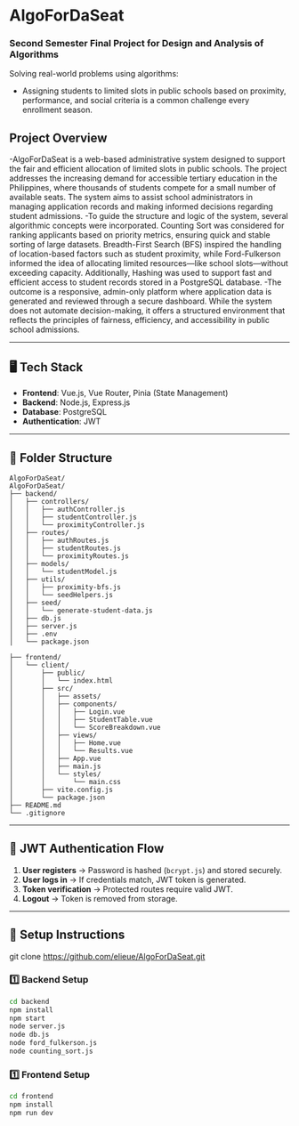 # AlgoForDaSeat

### **Second Semester Final Project for Design and Analysis of Algorithms**
Solving real-world problems using algorithms:
- Assigning students to limited slots in public schools based on proximity, performance, and social criteria is a common challenge every enrollment season.

## **Project Overview**
-AlgoForDaSeat is a web-based administrative system designed to support the fair and efficient allocation of limited slots in public schools. The project addresses the increasing demand for accessible tertiary education in the Philippines, where thousands of students compete for a small number of available seats. The system aims to assist school administrators in managing application records and making informed decisions regarding student admissions.
-To guide the structure and logic of the system, several algorithmic concepts were incorporated. Counting Sort was considered for ranking applicants based on priority metrics, ensuring quick and stable sorting of large datasets. Breadth-First Search (BFS) inspired the handling of location-based factors such as student proximity, while Ford-Fulkerson informed the idea of allocating limited resources—like school slots—without exceeding capacity. Additionally, Hashing was used to support fast and efficient access to student records stored in a PostgreSQL database.
-The outcome is a responsive, admin-only platform where application data is generated and reviewed through a secure dashboard. While the system does not automate decision-making, it offers a structured environment that reflects the principles of fairness, efficiency, and accessibility in public school admissions.


---

## **🖥️ Tech Stack**
- **Frontend**: Vue.js, Vue Router, Pinia (State Management)
- **Backend**: Node.js, Express.js
- **Database**: PostgreSQL
- **Authentication**: JWT

---

## **📁 Folder Structure**

```
AlgoForDaSeat/
AlgoForDaSeat/
├── backend/
│   ├── controllers/
│   │   ├── authController.js
│   │   ├── studentController.js
│   │   └── proximityController.js
│   ├── routes/
│   │   ├── authRoutes.js
│   │   ├── studentRoutes.js
│   │   └── proximityRoutes.js
│   ├── models/
│   │   └── studentModel.js
│   ├── utils/
│   │   ├── proximity-bfs.js
│   │   └── seedHelpers.js
│   ├── seed/
│   │   └── generate-student-data.js
│   ├── db.js
│   ├── server.js
│   ├── .env
│   └── package.json

├── frontend/
│   └── client/
│       ├── public/
│       │   └── index.html
│       ├── src/
│       │   ├── assets/
│       │   ├── components/
│       │   │   ├── Login.vue
│       │   │   ├── StudentTable.vue
│       │   │   └── ScoreBreakdown.vue
│       │   ├── views/
│       │   │   ├── Home.vue
│       │   │   └── Results.vue
│       │   ├── App.vue
│       │   ├── main.js
│       │   └── styles/
│       │       └── main.css
│       ├── vite.config.js
│       └── package.json
├── README.md
└── .gitignore
```

---

## **🔐 JWT Authentication Flow**
1. **User registers** → Password is hashed (`bcrypt.js`) and stored securely.
2. **User logs in** → If credentials match, JWT token is generated.
3. **Token verification** → Protected routes require valid JWT.
4. **Logout** → Token is removed from storage.

---

## **🚀 Setup Instructions**
git clone https://github.com/elieue/AlgoForDaSeat.git

### **1️⃣ Backend Setup**
```sh
cd backend
npm install
npm start
node server.js
node db.js
node ford_fulkerson.js
node counting_sort.js
```

### **1️⃣ Frontend Setup**
```sh
cd frontend
npm install
npm run dev
```
